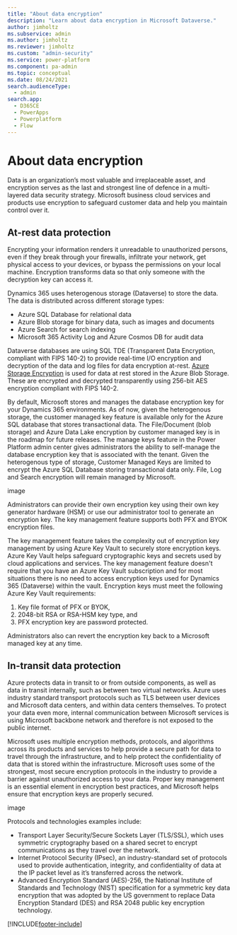 ```yaml
---
title: "About data encryption"
description: "Learn about data encryption in Microsoft Dataverse." 
author: jimholtz
ms.subservice: admin
ms.author: jimholtz
ms.reviewer: jimholtz
ms.custom: "admin-security"
ms.service: power-platform
ms.component: pa-admin
ms.topic: conceptual
ms.date: 08/24/2021
search.audienceType: 
  - admin
search.app:
  - D365CE
  - PowerApps
  - Powerplatform
  - Flow
---
```

# About data encryption

Data is an organization’s most valuable and irreplaceable asset, and encryption serves as the last and strongest line of defence in a multi-layered data security strategy. Microsoft business cloud services and products use encryption to safeguard customer data and help you maintain control over it.

## At-rest data protection

Encrypting your information renders it unreadable to unauthorized persons, even if they break through your firewalls, infiltrate your network, get physical access to your devices, or bypass the permissions on your local machine. Encryption transforms data so that only someone with the decryption key can access it.

Dynamics 365 uses heterogenous storage (Dataverse) to store the data. The data is distributed across different storage types:

- Azure SQL Database for relational data
- Azure Blob storage for binary data, such as images and documents
- Azure Search for search indexing
- Microsoft 365 Activity Log and Azure Cosmos DB for audit data

Dataverse databases are using SQL TDE (Transparent Data Encryption, compliant with FIPS 140-2) to provide real-time I/O encryption and decryption of the data and log files for data encryption at-rest. [Azure Storage Encryption](/azure/storage/common/storage-service-encryption) is used for data at rest stored in the Azure Blob Storage. These are encrypted and decrypted transparently using 256-bit AES encryption compliant with FIPS 140-2.

By default, Microsoft stores and manages the database encryption key for your Dynamics 365 environments. As of now, given the heterogenous storage, the customer managed key feature is available only for the Azure SQL database that stores transactional data. The File/Document (blob storage) and Azure Data Lake encryption by customer managed key is in the roadmap for future releases. The manage keys feature in the Power Platform admin center gives administrators the ability to self-manage the database encryption key that is associated with the tenant. Given the heterogenous type of storage, Customer Managed Keys are limited to encrypt the Azure SQL Database storing transactional data only. File, Log and Search encryption will remain managed by Microsoft.

image


Administrators can provide their own encryption key using their own key generator hardware (HSM) or use our administrator tool to generate an encryption key. The key management feature supports both PFX and BYOK encryption files.

The key management feature takes the complexity out of encryption key management by using Azure Key Vault to securely store encryption keys. Azure Key Vault helps safeguard cryptographic keys and secrets used by cloud applications and services. The key management feature doesn't require that you have an Azure Key Vault subscription and for most situations there is no need to access encryption keys used for Dynamics 365 (Dataverse) within the vault. Encryption keys must meet the following Azure Key Vault requirements:

1. Key file format of PFX or BYOK,
2. 2048-bit RSA or RSA-HSM key type, and
3. PFX encryption key are password protected.

Administrators also can revert the encryption key back to a Microsoft managed key at any time.

## In-transit data protection

Azure protects data in transit to or from outside components, as well as data in transit internally, such as between two virtual networks. Azure uses industry standard transport protocols such as TLS between user devices and Microsoft data centers, and within data centers themselves. To protect your data even more, internal communication between Microsoft services is using Microsoft backbone network and therefore is not exposed to the public internet.

Microsoft uses multiple encryption methods, protocols, and algorithms across its products and services to help provide a secure path for data to travel through the infrastructure, and to help protect the confidentiality of data that is stored within the infrastructure. Microsoft uses some of the strongest, most secure encryption protocols in the industry to provide a barrier against unauthorized access to your data. Proper key management is an essential element in encryption best practices, and Microsoft helps ensure that encryption keys are properly secured.

image

Protocols and technologies examples include:

- Transport Layer Security/Secure Sockets Layer (TLS/SSL), which uses symmetric cryptography based on a shared secret to encrypt communications as they travel over the network.
- Internet Protocol Security (IPsec), an industry-standard set of protocols used to provide authentication, integrity, and confidentiality of data at the IP packet level as it’s transferred across the network.
- Advanced Encryption Standard (AES)-256, the National Institute of Standards and Technology (NIST) specification for a symmetric key data encryption that was adopted by the US government to replace Data Encryption Standard (DES) and RSA 2048 public key encryption technology.





[!INCLUDE[footer-include](../includes/footer-banner.md)]